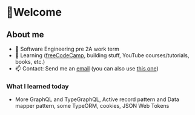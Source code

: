 # 👋Welcome 

## About me
- 🏫 Software Engineering pre 2A work term<!-- and seeking a 4 month co-op job for the summer-->
- 🌱 Learning ([freeCodeCamp](https://www.freecodecamp.org/dxaviud), building stuff, YouTube courses/tutorials, books, etc.)
- 📫 Contact: Send me an [email](mailto:d83xu@uwaterloo.ca) (you can also use [this one](mailto:dxaviud@uwaterloo.ca))

### What I learned today

- More GraphQL and TypeGraphQL, Active record pattern and Data mapper pattern, some TypeORM, cookies, JSON Web Tokens
